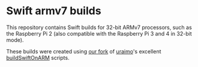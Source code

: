 # Swift armv7 builds

This repository contains Swift builds for 32-bit ARMv7 processors, such as the Raspberry Pi 2 (also compatible with the Raspberry Pi 3 and 4 in 32-bit mode).

These builds were created using [our fork](https://github.com/mipalgu/buildSwiftOnARM) of [uraimo](https://github.com/uraimo)'s excellent [buildSwiftOnARM](https://github.com/uraimo/buildSwiftOnARM) scripts.
